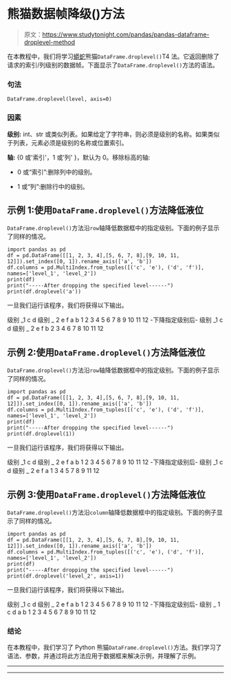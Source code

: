# 熊猫数据帧降级()方法

> 原文：<https://www.studytonight.com/pandas/pandas-dataframe-droplevel-method>

在本教程中，我们将学习[蟒蛇](https://www.studytonight.com/python/getting-started-with-python)熊猫`DataFrame.droplevel()`T4 法。它返回删除了请求的索引/列级别的数据帧。下面显示了`DataFrame.droplevel()`方法的语法。

### 句法

```
DataFrame.droplevel(level, axis=0)
```

### 因素

**级别:** int、str 或类似列表。如果给定了字符串，则必须是级别的名称。如果类似于列表，元素必须是级别的名称或位置索引。

**轴:** {0 或'索引'，1 或'列' }，默认为 0。移除标高的轴:

*   0 或“索引”:删除列中的级别。

*   1 或“列”:删除行中的级别。

## 示例 1:使用`DataFrame.droplevel()`方法降低液位

`DataFrame.droplevel()`方法沿`row`轴降低数据框中的指定级别。下面的例子显示了同样的情况。

```
import pandas as pd
df = pd.DataFrame([[1, 2, 3, 4],[5, 6, 7, 8],[9, 10, 11, 12]]).set_index([0, 1]).rename_axis(['a', 'b'])
df.columns = pd.MultiIndex.from_tuples([('c', 'e'), ('d', 'f')], names=['level_1', 'level_2'])
print(df)
print("-----After dropping the specified level------")
print(df.droplevel('a'))
```

一旦我们运行该程序，我们将获得以下输出。

级别 _1 c d
级别 _ 2 e f
a b
1 2 3 4
5 6 7 8
9 10 11 12
-下降指定级别后-
级别 _1 c d
级别 _ 2 e f
b
2 3 4
6 7 8
10 11 12

## 示例 2:使用`DataFrame.droplevel()`方法降低液位

`DataFrame.droplevel()`方法沿`row`轴降低数据框中的指定级别。下面的例子显示了同样的情况。

```
import pandas as pd
df = pd.DataFrame([[1, 2, 3, 4],[5, 6, 7, 8],[9, 10, 11, 12]]).set_index([0, 1]).rename_axis(['a', 'b'])
df.columns = pd.MultiIndex.from_tuples([('c', 'e'), ('d', 'f')], names=['level_1', 'level_2'])
print(df)
print("-----After dropping the specified level------")
print(df.droplevel(1))
```

一旦我们运行该程序，我们将获得以下输出。

级别 _1 c d
级别 _ 2 e f
a b
1 2 3 4
5 6 7 8
9 10 11 12
-下降指定级别后-
级别 _1 c d
级别 _ 2 e f
a
1 3 4
5 7 8
9 11 12

## 示例 3:使用`DataFrame.droplevel()`方法降低液位

`DataFrame.droplevel()`方法沿`column`轴降低数据框中的指定级别。下面的例子显示了同样的情况。

```
import pandas as pd
df = pd.DataFrame([[1, 2, 3, 4],[5, 6, 7, 8],[9, 10, 11, 12]]).set_index([0, 1]).rename_axis(['a', 'b'])
df.columns = pd.MultiIndex.from_tuples([('c', 'e'), ('d', 'f')], names=['level_1', 'level_2'])
print(df)
print("-----After dropping the specified level------")
print(df.droplevel('level_2', axis=1))
```

一旦我们运行该程序，我们将获得以下输出。

级别 _1 c d
级别 _ 2 e f
a b
1 2 3 4
5 6 7 8
9 10 11 12
-下降指定级别后-
级别 _ 1 c d
a b
1 2 3 4
5 6 7 8
9 10 11 12

### 结论

在本教程中，我们学习了 Python 熊猫`DataFrame.droplevel()`方法。我们学习了语法、参数，并通过将此方法应用于数据框来解决示例，并理解了示例。

* * *

* * *